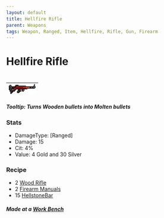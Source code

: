 ```yaml
---
layout: default
title: Hellfire Rifle
parent: Weapons
tags: Weapon, Ranged, Item, Hellfire, Rifle, Gun, Firearm 
---
```


# Hellfire Rifle
#
| ![Icon](https://raw.githubusercontent.com/RickLugtigheid/SupernovaMod/main/Items/Weapons/PreHardmode/HellfireRifle.png) |
| ------ |

##### Tooltip: *Turns Wooden bullets into Molten bullets*

### Stats
- DamageType: [Ranged]
- Damage: 15
- Cit: 4%
- Value: 4 Gold and 30 Silver

### Recipe
- 2 [Wood Rifle](https://ricklugtigheid.github.io/SupernovaMod/docs/items/weapons/wood_rifle)
- 2 [Firearm Manuals](https://ricklugtigheid.github.io/SupernovaMod/docs/items/materials/firearm_manual)
- 15 [HellstoneBar](https://terraria.gamepedia.com/HellstoneBar)

##### Made at a [Work Bench](https://terraria.gamepedia.com/Work_Benches)